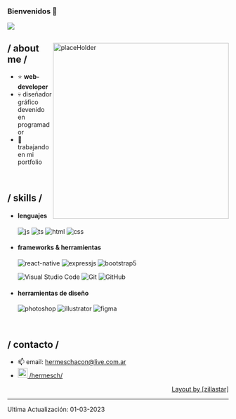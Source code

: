 ### Bienvenidos 👋

<p><img src="https://i.imgur.com/j70CniH.png"> </p>

<div>

<img align="right" width="400" alt="placeHolder" src="https://i.imgur.com/drXKDCo.png"/>

<h2> / about me /</h2>
  
- ⭐ **web-developer**
- 💀  diseñador gráfico devenido en programador
- 👾  trabajando en mi portfolio
<br/>
  
<h2> / skills / </h2>
  
- <h4> lenguajes </h4>
  <img src = "https://img.shields.io/badge/JavaScript-323330?style=for-the-badge&logo=javascript&logoColor=F7DF1E" alt = "js" />
  <img src = "https://img.shields.io/badge/TypeScript-007ACC?style=for-the-badge&logo=typescript&logoColor=white" alt = "ts" />
  <img src = "https://img.shields.io/badge/HTML5-E34F26?style=for-the-badge&logo=html5&logoColor=white" alt = "html" />
  <img src = "https://img.shields.io/badge/CSS3-1572B6?style=for-the-badge&logo=css3&logoColor=white" alt = "css" />
    
- <h4> frameworks & herramientas </h4>
  <img src = "https://img.shields.io/badge/react_native-%2320232a.svg?style=for-the-badge&logo=react&logoColor=%2361DAFB" alt = "react-native" />
  <img src = "https://img.shields.io/badge/express.js-%23404d59.svg?style=for-the-badge&logo=express&logoColor=%2361DAFB" alt = "expressjs" />
  <img src = "https://img.shields.io/badge/bootstrap-%23563D7C.svg?style=for-the-badge&logo=bootstrap&logoColor=white" alt = "bootstrap5" />
  
  ![Visual Studio Code](https://img.shields.io/badge/Visual%20Studio%20Code-0078d7.svg?style=for-the-badge&logo=visual-studio-code&logoColor=white) ![Git](https://img.shields.io/badge/git-%23F05033.svg?style=for-the-badge&logo=git&logoColor=white) ![GitHub](https://img.shields.io/badge/github-%23121011.svg?style=for-the-badge&logo=github&logoColor=white)
  
- <h4> herramientas de diseño </h4>
  <img src = "https://img.shields.io/badge/adobe%20photoshop-%2331A8FF.svg?style=for-the-badge&logo=adobe%20photoshop&logoColor=white" alt = "photoshop" />
  <img src = "https://img.shields.io/badge/adobe%20illustrator-%23FF9A00.svg?style=for-the-badge&logo=adobe%20illustrator&logoColor=white" alt = "illustrator" />
  <img src = "https://img.shields.io/badge/figma-%23F24E1E.svg?style=for-the-badge&logo=figma&logoColor=white" alt = "figma" />
 <br/>
  
<h2> / contacto / </h2>

  - 📫 email: hermeschacon@live.com.ar
  - <a href="https://www.linkedin.com/in/hermesch/"><img width="22px" src="https://raw.githubusercontent.com/peterthehan/peterthehan/master/assets/linkedin.svg" /> /hermesch/
</a>
  
<div align="right">
<a href="https://github.com/zillastar">Layout by [zillastar]</a>
  </div>
  </div>

------
Ultima Actualización: 01-03-2023


